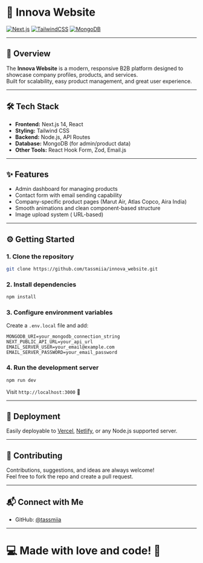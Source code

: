 # 🚀 Innova Website

[![Next.js](https://img.shields.io/badge/Built%20with-Next.js-000?style=for-the-badge&logo=next.js)](https://nextjs.org/)
[![TailwindCSS](https://img.shields.io/badge/Styled%20with-TailwindCSS-38B2AC?style=for-the-badge&logo=tailwind-css&logoColor=white)](https://tailwindcss.com/)
[![MongoDB](https://img.shields.io/badge/Database-MongoDB-47A248?style=for-the-badge&logo=mongodb&logoColor=white)](https://mongodb.com/)

---

## 🌟 Overview

The **Innova Website** is a modern, responsive B2B platform designed to showcase company profiles, products, and services.  
Built for scalability, easy product management, and great user experience.

---

## 🛠 Tech Stack

- **Frontend:** Next.js 14, React
- **Styling:** Tailwind CSS
- **Backend:** Node.js, API Routes
- **Database:** MongoDB (for admin/product data)
- **Other Tools:** React Hook Form, Zod, Email.js

---

## ✨ Features

- Admin dashboard for managing products
- Contact form with email sending capability
- Company-specific product pages (Marut Air, Atlas Copco, Aira India)
- Smooth animations and clean component-based structure
- Image upload system ( URL-based)

---


## ⚙️ Getting Started

### 1. Clone the repository
```bash
git clone https://github.com/tassmiia/innova_website.git
```

### 2. Install dependencies
```bash
npm install
```

### 3. Configure environment variables

Create a `.env.local` file and add:

```env
MONGODB_URI=your_mongodb_connection_string
NEXT_PUBLIC_API_URL=your_api_url
EMAIL_SERVER_USER=your_email@example.com
EMAIL_SERVER_PASSWORD=your_email_password
```

### 4. Run the development server
```bash
npm run dev
```
Visit `http://localhost:3000` 🚀

---

## 🚀 Deployment

Easily deployable to [Vercel](https://vercel.com/), [Netlify](https://www.netlify.com/), or any Node.js supported server.

---


## 🤝 Contributing

Contributions, suggestions, and ideas are always welcome!  
Feel free to fork the repo and create a pull request.

---

## 📬 Connect with Me

- GitHub: [@tassmiia](https://github.com/tassmiia)

---

# 💻 Made with love and code! 🖤
